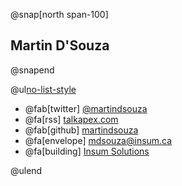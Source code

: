 
@snap[north span-100]
## Martin D'Souza
@snapend

@ul[no-list-style](false)

- @fab[twitter] [@martindsouza](https://twitter.com/martindsouza)
- @fa[rss] [talkapex.com](http://www.talkapex.com)
- @fab[github] [martindsouza](https://github.com/martindsouza)
- @fa[envelope] [mdsouza@insum.ca](mailto:mdsouza@insum.ca)
- @fa[building] [Insum Solutions](http://www.insum.ca)

@ulend


